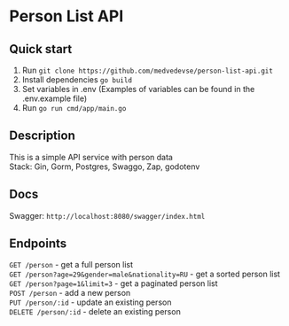 # Person List API

## Quick start
1. Run `git clone https://github.com/medvedevse/person-list-api.git`
2. Install dependencies `go build`
3. Set variables in .env (Examples of variables can be found in the .env.example file)
4. Run `go run cmd/app/main.go`

## Description
This is a simple API service with person data<br>
Stack: Gin, Gorm, Postgres, Swaggo, Zap, godotenv

## Docs
Swagger: `http://localhost:8080/swagger/index.html`

## Endpoints
`GET /person` - get a full person list<br>
`GET /person?age=29&gender=male&nationality=RU` - get a sorted person list<br>
`GET /person?page=1&limit=3` - get a paginated person list<br>
`POST /person` - add a new person<br>
`PUT /person/:id` - update an existing person<br>
`DELETE /person/:id` - delete an existing person
